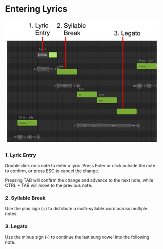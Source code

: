 # Entering Lyrics

![Note Lyrics and Special Symbols](/img/quickstart/note-lyrics.png)

### 1. Lyric Entry
Double click on a note to enter a lyric. Press Enter or click outside the note to confirm, or press ESC to cancel the change.

Pressing TAB will confirm the change and advance to the next note, while CTRL + TAB will move to the previous note.

### 2. Syllable Break
Use the plus sign (+) to distribute a multi-syllable word across multiple notes.

### 3. Legato
Use the minus sign (-) to continue the last sung vowel into the following note.